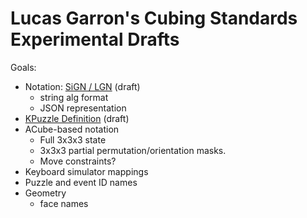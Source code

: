 # Lucas Garron's Cubing Standards Experimental Drafts

Goals:

- Notation: [SiGN / LGN](./notation) (draft)
  - string alg format
  - JSON representation
- [KPuzzle Definition](./kpuzzle) (draft)
- ACube-based notation
  - Full 3x3x3 state
  - 3x3x3 partial permutation/orientation masks.
  - Move constraints?
- Keyboard simulator mappings
- Puzzle and event ID names
- Geometry
  - face names

